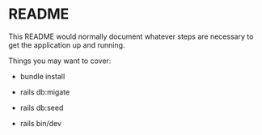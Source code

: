 # README

This README would normally document whatever steps are necessary to get the
application up and running.

Things you may want to cover:

* bundle install

* rails db:migate

* rails db:seed

* rails bin/dev

